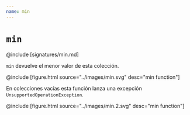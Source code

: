 ```yaml
---
name: min
---
```


# `min`

@include [signatures/min.md]

`min` devuelve el menor valor de esta colección.

@include [figure.html source="../images/min.svg" desc="min function"]

En colecciones vacías esta función lanza una excepción `UnsupportedOperationException`.

@include [figure.html source="../images/min.2.svg" desc="min function"]
